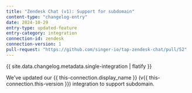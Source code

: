 ```yaml
---
title: "Zendesk Chat (v1): Support for subdomain"
content-type: "changelog-entry"
date: 2024-10-29
entry-type: updated-feature
entry-category: integration
connection-id: zendesk
connection-version: 1
pull-request: "https://github.com/singer-io/tap-zendesk-chat/pull/52"
---
```

{{ site.data.changelog.metadata.single-integration | flatify }}

We've updated our {{ this-connection.display_name }} (v{{ this-connection.this-version }}) integration to support subdomain.